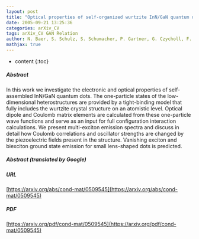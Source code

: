 ```yaml
---
layout: post
title: "Optical properties of self-organized wurtzite InN/GaN quantum dots: A combined atomistic tight-binding and full configuration interaction calculation"
date: 2005-09-21 13:25:36
categories: arXiv_CV
tags: arXiv_CV GAN Relation
author: N. Baer, S. Schulz, S. Schumacher, P. Gartner, G. Czycholl, F. Jahnke
mathjax: true
---
```


* content
{:toc}

##### Abstract
In this work we investigate the electronic and optical properties of self-assembled InN/GaN quantum dots. The one-particle states of the low-dimensional heterostructures are provided by a tight-binding model that fully includes the wurtzite crystal structure on an atomistic level. Optical dipole and Coulomb matrix elements are calculated from these one-particle wave functions and serve as an input for full configuration interaction calculations. We present multi-exciton emission spectra and discuss in detail how Coulomb correlations and oscillator strengths are changed by the piezoelectric fields present in the structure. Vanishing exciton and biexciton ground state emission for small lens-shaped dots is predicted.

##### Abstract (translated by Google)


##### URL
[https://arxiv.org/abs/cond-mat/0509545](https://arxiv.org/abs/cond-mat/0509545)

##### PDF
[https://arxiv.org/pdf/cond-mat/0509545](https://arxiv.org/pdf/cond-mat/0509545)

